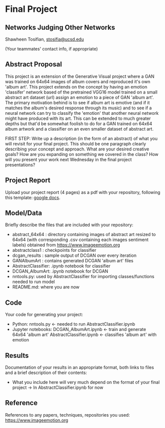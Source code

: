 # Final Project
## Networks Judging Other Networks

Shawheen Tosifian, stosifia@ucsd.edu

(Your teammates' contact info, if appropriate)

## Abstract Proposal

This project is an extension of the Generative Visual project where a GAN was trained on 64x64 images of album covers and reproduced it's own 'album art'. This project extends on the concept by having an emotion 'classifer' network based of the pretrained VGG16 model trained on a small abstract art dataset (url) assign an emotion to a piece of GAN 'album art'. The primary motivation behind is to see if album art is emotive (and if it matches the album's desired response through its music) and to see if a neural network can try to classify the 'emotion' that another neural network might have produced with its art. This can be extended to much greater depths but that'd be somewhat foolish to do for a GAN trained on 64x64 album artwork and a classifier on an even smaller dataset of abstract art.


FIRST STEP: Write up a description (in the form of an abstract) of what you will revisit for your final project. This should be one paragraph clearly describing your concept and approach. What are your desired creative goals? How are you expanding on something we covered in the class? How will you present your work next Wednesday in the final project presentations? 

## Project Report

Upload your project report (4 pages) as a pdf with your repository, following this template: [google docs](https://drive.google.com/open?id=1mgIxwX1VseLyeM9uPSv5GJQgRWNFqtBZ0GKE9d4Qxww).

## Model/Data

Briefly describe the files that are included with your repository:
- abstract_64x64 : directory containing images of abstract art resized to 64x64 (with corresponding .csv containing
                   each images sentiment labels) obtained from https://www.imageemotion.org
- abstractclass1 : checkpoints for classifier
- dcgan_results : sample output of DCGAN over every iteration
- GANAlbumArt : contains generated DCGAN 'album art' files
- AbstractClassifier: .ipynb notebook for classifier
- DCGAN_AlbumArt: .ipynb notebook for DCGAN
- nntools.py: used by AbstractClassifier for importing classes/functions needed to run model
- README.md: where you are now

## Code

Your code for generating your project:
- Python: nntools.py <- needed to run AbstractClassifier.ipynb
- Jupyter notebooks: DCGAN_AlbumArt.ipynb <- train and generate 64x64 'album art'
                     AbstractClassifier.ipynb <- classifies 'album art' with emotion

## Results

Documentation of your results in an appropriate format, both links to files and a brief description of their contents:
- What you include here will very much depend on the format of your final project
-> In AbstractClassifier.ipynb for now


## Reference

References to any papers, techniques, repositories you used:
https://www.imageemotion.org

